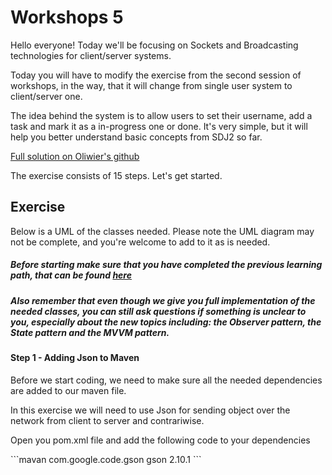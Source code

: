 # Workshops 5

<p>Hello everyone! Today we'll be focusing on Sockets and Broadcasting technologies for client/server systems.</p>

<p> Today you will have to modify the exercise from the second session of workshops, in the way, that it will change from single user system to client/server one.</p>

<p>The idea behind the system is to allow users to set their username, add a task and mark it as a in-progress one or done. It's very simple, but it will help you better understand basic concepts from SDJ2 so far.</p>

[Full solution on Oliwier's github](https://github.com/OliwierWijas/TaskApplication?fbclid=IwAR3aiqjNFYGZf-Q1nbApb4oN9YB61smzZpt6K-nhDzvdFzin-mlowyAWer4)

<p>The exercise consists of 15 steps. Let's get started.</p>

## Exercise
<p>Below is a UML of the classes needed. Please note the UML diagram may not be complete, and you're welcome to add to it as is needed.</p>

##### Before starting make sure that you have completed the previous learning path, that can be found [here](https://github.com/OliwierWijas/OliwierWijas.github.io/blob/main/Workshops2.md)

##### Also remember that even though we give you full implementation of the needed classes, you can still ask questions if something is unclear to you, especially about the new topics including: the Observer pattern, the State pattern and the MVVM pattern.
#### Step 1 - Adding Json to Maven

<p>Before we start coding, we need to make sure all the needed dependencies are added to our maven file.</p>
<p>In this exercise we will need to use Json for sending object over the network from client to server and contrariwise.</p>
<p>Open you pom.xml file and add the following code to your dependencies</p>
```mavan
<dependency>
      <groupId>com.google.code.gson</groupId>
      <artifactId>gson</artifactId>
      <version>2.10.1</version>
</dependency>
```

